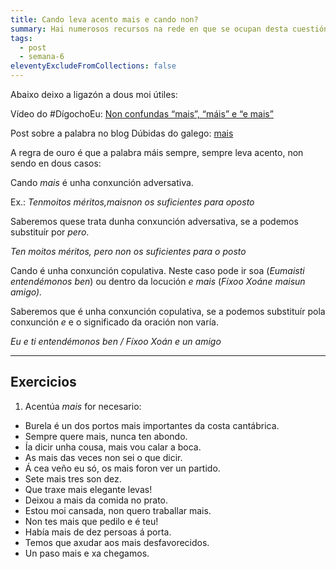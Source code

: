 ```yaml
---
title: Cando leva acento mais e cando non?
summary: Hai numerosos recursos na rede en que se ocupan desta cuestión.
tags:
  - post
  - semana-6
eleventyExcludeFromCollections: false
---
```

Abaixo deixo a ligazón a dous moi útiles:

Vídeo do #DígochoEu: [Non confundas “mais”, “máis” e “e mais”](http://www.crtvg.es/informativos/non-confundas-mais-mais-e-e-mais-digochoeu)

Post sobre a palabra no blog Dúbidas do galego: [mais](https://dubidasdogalego.wordpress.com/2012/05/28/mais/)

A regra de ouro é que a palabra máis sempre, sempre leva acento, non sendo en dous casos:

Cando *mais* é unha conxunción adversativa.

Ex.: *Tenmoitos méritos,maisnon os suficientes para oposto*

Saberemos quese trata dunha conxunción adversativa, se a podemos substituír por *pero*.

*Ten moitos méritos, pero non os suficientes para o posto*

Cando é unha conxunción copulativa. Neste caso pode ir soa (*Eumaisti entendémonos ben*) ou dentro da locución *e mais* (*Fíxoo Xoáne maisun amigo).*

Saberemos que é unha conxunción copulativa, se a podemos substituír pola conxunción *e* e o significado da oración non varía.

*Eu e ti entendémonos ben / Fíxoo Xoán e un amigo*

- - -

## Exercicios

1. Acentúa *mais* for necesario:

* Burela é un dos portos mais importantes da costa cantábrica.
* Sempre quere mais, nunca ten abondo.
* Ía dicir unha cousa, mais vou calar a boca.
* As mais das veces non sei o que dicir.
* Á cea veño eu só, os mais foron ver un partido.
* Sete mais tres son dez.
* Que traxe mais elegante levas!
* Deixou a mais da comida no prato.
* Estou moi cansada, non quero traballar mais.
* Non tes mais que pedilo e é teu!
* Había mais de dez persoas á porta.
* Temos que axudar aos mais desfavorecidos.
* Un paso mais e xa chegamos.